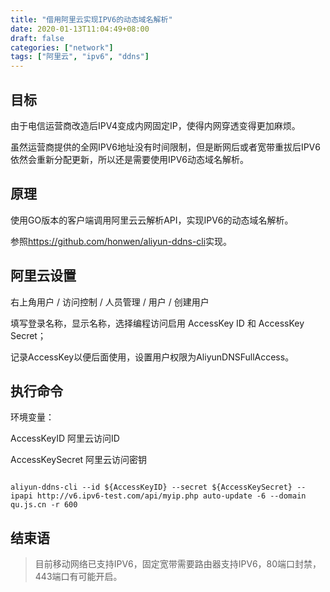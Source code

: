 ```yaml
---
title: "借用阿里云实现IPV6的动态域名解析"
date: 2020-01-13T11:04:49+08:00
draft: false
categories: ["network"]
tags: ["阿里云", "ipv6", "ddns"]
---
```

## 目标

由于电信运营商改造后IPV4变成内网固定IP，使得内网穿透变得更加麻烦。

虽然运营商提供的全网IPV6地址没有时间限制，但是断网后或者宽带重拔后IPV6依然会重新分配更新，所以还是需要使用IPV6动态域名解析。

## 原理

使用GO版本的客户端调用阿里云云解析API，实现IPV6的动态域名解析。

参照<https://github.com/honwen/aliyun-ddns-cli>实现。

## 阿里云设置

右上角用户 / 访问控制 / 人员管理 / 用户 / 创建用户

填写登录名称，显示名称，选择编程访问启用 AccessKey ID 和 AccessKey Secret；

记录AccessKey以便后面使用，设置用户权限为AliyunDNSFullAccess。

## 执行命令

环境变量：

AccessKeyID     阿里云访问ID

AccessKeySecret 阿里云访问密钥

```Shell

aliyun-ddns-cli --id ${AccessKeyID} --secret ${AccessKeySecret} --ipapi http://v6.ipv6-test.com/api/myip.php auto-update -6 --domain qu.js.cn -r 600

```

## 结束语

> 目前移动网络已支持IPV6，固定宽带需要路由器支持IPV6，80端口封禁，443端口有可能开启。
